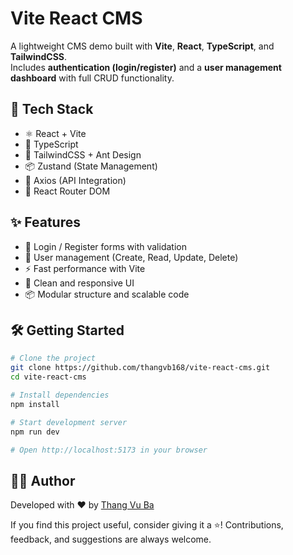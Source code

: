 # Vite React CMS

A lightweight CMS demo built with **Vite**, **React**, **TypeScript**, and **TailwindCSS**.  
Includes **authentication (login/register)** and a **user management dashboard** with full CRUD functionality.

## 🚀 Tech Stack

- ⚛️ React + Vite
- 🧠 TypeScript
- 🎨 TailwindCSS + Ant Design
- 📦 Zustand (State Management)
- 🔐 Axios (API Integration)
- 📘 React Router DOM

## ✨ Features

- 🔐 Login / Register forms with validation
- 👤 User management (Create, Read, Update, Delete)
- ⚡ Fast performance with Vite
- 💅 Clean and responsive UI
- 📦 Modular structure and scalable code

## 🛠 Getting Started

```bash
# Clone the project
git clone https://github.com/thangvb168/vite-react-cms.git
cd vite-react-cms

# Install dependencies
npm install

# Start development server
npm run dev

# Open http://localhost:5173 in your browser
```
## 👨‍💻 Author

Developed with ❤️ by [Thang Vu Ba](https://github.com/thangvb168)

If you find this project useful, consider giving it a ⭐! Contributions, feedback, and suggestions are always welcome.
